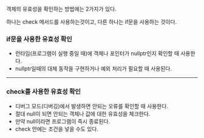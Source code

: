 객체의 유효성을 확인하는 방법에는 2가지가 있다.

하나는 check 메서드를 사용하는것이고, 다른 하나는 if문을 사용하는 것이다.

### if문을 사용한 유효성 확인

- 런타임(프로그램이 실행 중일 때)에 객체나 포인터가 nullptr인지 확인할 때 사용한다.
- nullptr일때의 대체 동작을 구현하거나 예외 처리가 필요할 때 사용된다.

---

### check를 사용한 유효성 확인

- 디버그 모드(디버깅)에서 발생하면 안되는 오류를 확인할 때 사용한다.
- 절대 null이 되면 안되는 객체나 값에 대한 유효성을 체크한다.
- 만약 null이라면 프로그램이 즉시 종료된다.
- check 안에는 조건을 넣을 수도 있다.